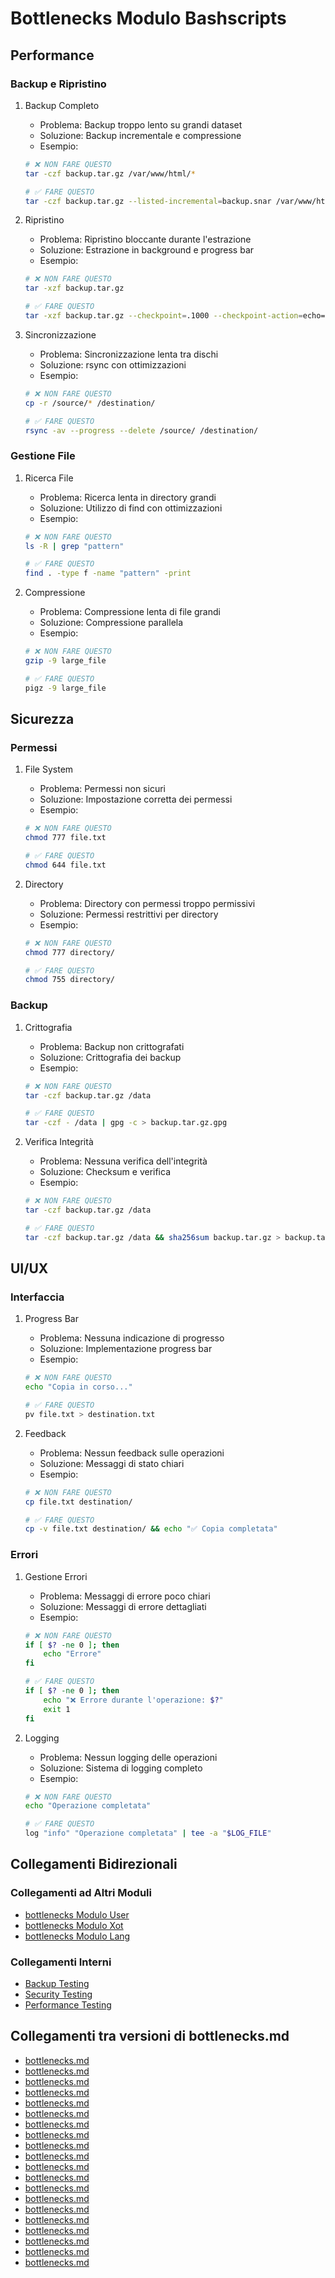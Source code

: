 # Bottlenecks Modulo Bashscripts

## Performance

### Backup e Ripristino
1. Backup Completo
   - Problema: Backup troppo lento su grandi dataset
   - Soluzione: Backup incrementale e compressione
   - Esempio:
   ```bash
   # ❌ NON FARE QUESTO
   tar -czf backup.tar.gz /var/www/html/*

   # ✅ FARE QUESTO
   tar -czf backup.tar.gz --listed-incremental=backup.snar /var/www/html/*
   ```

2. Ripristino
   - Problema: Ripristino bloccante durante l'estrazione
   - Soluzione: Estrazione in background e progress bar
   - Esempio:
   ```bash
   # ❌ NON FARE QUESTO
   tar -xzf backup.tar.gz

   # ✅ FARE QUESTO
   tar -xzf backup.tar.gz --checkpoint=.1000 --checkpoint-action=echo="%u files extracted"
   ```

3. Sincronizzazione
   - Problema: Sincronizzazione lenta tra dischi
   - Soluzione: rsync con ottimizzazioni
   - Esempio:
   ```bash
   # ❌ NON FARE QUESTO
   cp -r /source/* /destination/

   # ✅ FARE QUESTO
   rsync -av --progress --delete /source/ /destination/
   ```

### Gestione File
1. Ricerca File
   - Problema: Ricerca lenta in directory grandi
   - Soluzione: Utilizzo di find con ottimizzazioni
   - Esempio:
   ```bash
   # ❌ NON FARE QUESTO
   ls -R | grep "pattern"

   # ✅ FARE QUESTO
   find . -type f -name "pattern" -print
   ```

2. Compressione
   - Problema: Compressione lenta di file grandi
   - Soluzione: Compressione parallela
   - Esempio:
   ```bash
   # ❌ NON FARE QUESTO
   gzip -9 large_file

   # ✅ FARE QUESTO
   pigz -9 large_file
   ```

## Sicurezza

### Permessi
1. File System
   - Problema: Permessi non sicuri
   - Soluzione: Impostazione corretta dei permessi
   - Esempio:
   ```bash
   # ❌ NON FARE QUESTO
   chmod 777 file.txt

   # ✅ FARE QUESTO
   chmod 644 file.txt
   ```

2. Directory
   - Problema: Directory con permessi troppo permissivi
   - Soluzione: Permessi restrittivi per directory
   - Esempio:
   ```bash
   # ❌ NON FARE QUESTO
   chmod 777 directory/

   # ✅ FARE QUESTO
   chmod 755 directory/
   ```

### Backup
1. Crittografia
   - Problema: Backup non crittografati
   - Soluzione: Crittografia dei backup
   - Esempio:
   ```bash
   # ❌ NON FARE QUESTO
   tar -czf backup.tar.gz /data

   # ✅ FARE QUESTO
   tar -czf - /data | gpg -c > backup.tar.gz.gpg
   ```

2. Verifica Integrità
   - Problema: Nessuna verifica dell'integrità
   - Soluzione: Checksum e verifica
   - Esempio:
   ```bash
   # ❌ NON FARE QUESTO
   tar -czf backup.tar.gz /data

   # ✅ FARE QUESTO
   tar -czf backup.tar.gz /data && sha256sum backup.tar.gz > backup.tar.gz.sha256
   ```

## UI/UX

### Interfaccia
1. Progress Bar
   - Problema: Nessuna indicazione di progresso
   - Soluzione: Implementazione progress bar
   - Esempio:
   ```bash
   # ❌ NON FARE QUESTO
   echo "Copia in corso..."

   # ✅ FARE QUESTO
   pv file.txt > destination.txt
   ```

2. Feedback
   - Problema: Nessun feedback sulle operazioni
   - Soluzione: Messaggi di stato chiari
   - Esempio:
   ```bash
   # ❌ NON FARE QUESTO
   cp file.txt destination/

   # ✅ FARE QUESTO
   cp -v file.txt destination/ && echo "✅ Copia completata"
   ```

### Errori
1. Gestione Errori
   - Problema: Messaggi di errore poco chiari
   - Soluzione: Messaggi di errore dettagliati
   - Esempio:
   ```bash
   # ❌ NON FARE QUESTO
   if [ $? -ne 0 ]; then
       echo "Errore"
   fi

   # ✅ FARE QUESTO
   if [ $? -ne 0 ]; then
       echo "❌ Errore durante l'operazione: $?"
       exit 1
   fi
   ```

2. Logging
   - Problema: Nessun logging delle operazioni
   - Soluzione: Sistema di logging completo
   - Esempio:
   ```bash
   # ❌ NON FARE QUESTO
   echo "Operazione completata"

   # ✅ FARE QUESTO
   log "info" "Operazione completata" | tee -a "$LOG_FILE"
   ```

## Collegamenti Bidirezionali

### Collegamenti ad Altri Moduli
- [bottlenecks Modulo User](../../User/docs/bottlenecks.md)
- [bottlenecks Modulo Xot](../../Xot/docs/bottlenecks.md)
- [bottlenecks Modulo Lang](../../Lang/docs/bottlenecks.md)

### Collegamenti Interni
- [Backup Testing](./testing.md#backup)
- [Security Testing](./testing.md#security)
- [Performance Testing](./testing.md#performance) 
## Collegamenti tra versioni di bottlenecks.md
* [bottlenecks.md](../../laravel/Modules/Chart/docs/bottlenecks.md)
* [bottlenecks.md](../../laravel/Modules/Chart/docs/performance/bottlenecks.md)
* [bottlenecks.md](../../laravel/Modules/Gdpr/docs/bottlenecks.md)
* [bottlenecks.md](../../laravel/Modules/Gdpr/docs/performance/bottlenecks.md)
* [bottlenecks.md](../../laravel/Modules/Xot/docs/bottlenecks.md)
* [bottlenecks.md](../../laravel/Modules/Xot/docs/performance/bottlenecks.md)
* [bottlenecks.md](../../laravel/Modules/Xot/docs/roadmap/bottlenecks.md)
* [bottlenecks.md](../../laravel/Modules/Dental/docs/bottlenecks.md)
* [bottlenecks.md](../../laravel/Modules/User/docs/bottlenecks.md)
* [bottlenecks.md](../../laravel/Modules/User/docs/roadmap/bottlenecks.md)
* [bottlenecks.md](../../laravel/Modules/UI/docs/bottlenecks.md)
* [bottlenecks.md](../../laravel/Modules/UI/docs/roadmap/bottlenecks.md)
* [bottlenecks.md](../../laravel/Modules/Lang/docs/bottlenecks.md)
* [bottlenecks.md](../../laravel/Modules/Lang/docs/performance/bottlenecks.md)
* [bottlenecks.md](../../laravel/Modules/Job/docs/performance/bottlenecks.md)
* [bottlenecks.md](../../laravel/Modules/Media/docs/bottlenecks.md)
* [bottlenecks.md](../../laravel/Modules/Media/docs/performance/bottlenecks.md)
* [bottlenecks.md](../../laravel/Modules/Activity/docs/bottlenecks.md)
* [bottlenecks.md](../../laravel/Modules/Patient/docs/roadmap/bottlenecks.md)
* [bottlenecks.md](../../laravel/Modules/Cms/docs/bottlenecks.md)

